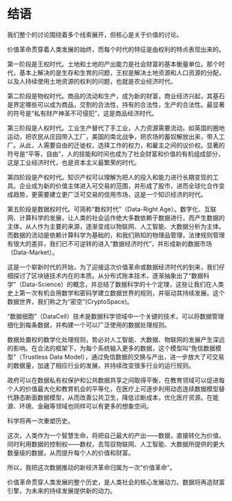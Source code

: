# 结语

我们整个的讨论围绕着多个线索展开，但核心是关于价值的讨论。

价值革命贯穿着人类发展的始终，而每个时代的特征是由权利的特点表现出来的。

第一阶段是王权时代。土地和土地的产出能力是社会财富的基本衡量单位。那个时代，基本上解决的是生存和生育的问题，王权是解决土地资源和人口资源的分配，以及人持续使用土地资源的权利的问题，也就是农业经济时代。

第二阶段是物权时代。商品的流动和生产，成为新的财富，商业经济兴起，其基石是界定哪些可以成为商品，交割的合法性，持有的合法性，生产的合法性。最显著的符号是“私有财产神圣不可侵犯”，这是商品经济时代。

第三阶段是人权时代。工业生产替代了手工业，人力资源需要流动。如英国的圈地运动，把农民从庄园带入工厂，美国的南北战争，把农场的蓄奴解放出来，带入工厂。从此，人需要自由的迁徙权，选择工作的权力，和雇主之间的议价权。显著的符号是“平等，自由”，人的技能和时间也成为了社会财富和价值的有机组成部分，这是工业经济时代，也是资本主义最繁荣的时代。

第四阶段是产权时代。知识产权可以理解为把人的投入和能力进行长期变现的工具。企业成为新的价值主体进入可交易的范围，并形成了股市，进而全球化合作变成趋势，更需要建立更广泛可交易的信用市场，这是一个知识经济的时代。

第五阶段是数据权时代。可简称“数权时代”（Data-Right Age）。数字化、互联网、计算科学的发展，让人类的社会运作绝大多数依赖于数据进行，而产生数据的主体，从人作为主要的来源，逐渐变成以物联网、人工智能、大数据分析为主体。而数据的流动是依赖计算科学为基础的，和我们熟知的物理品管理，法律规则管理有很大的差异，我们已不可逆转的进入“数据经济时代”，并形成新的数据市场（Data-Market）。

这是一个崭新时代的开始，为了迎接这次价值革命或数据经济时代的到来，我们仔细探讨了区块链技术内在的本质。从分布式账本技术，逐渐抽象出了“数据科学”（Data-Science）的概念，并总结了数据科学的十个定理，这些让我们在人类史上第一次有机会用数学和密码学建立数据世界的规则，并驱动其持续发展。这个数据世界，我们称之为“密空”(CryptoSpace)。

“数据细胞”（DataCell）技术是数据科学领域中一个关键的技术，可以将数据管理细化到每条数据，并构建一个可以广泛使用的数据处理规则。

数据处置权的数学化处理规则，势必对人工智能、大数据、物联网的发展产生深远的影响。在合法的框架下，为每个系统输入更多的数据，这个模型叫“免信数据模型”（Trustless Data Model），通过免信数据的交换与产出，进一步放大了可交易的数据量，加速了相应行业的发展，并持续改变很多行业的运行规则。

政府可以在数据私有权保护和公共数据共享之间取得平衡，在教育领域可以促进每个人的价值最大化和教育机会的平等化，在医疗上可逐步利用动态连续数据模型替代静态断面数据模型，从而改善公共卫生，降低诊断成本，优化医疗资源。在能源、环境、金融等领域也同样可以有更多的想象空间。

科学将再一次重塑历史。

这次，人类作为一个智慧生命，将把自己最大的产出——数据，直接转化为价值，同时利用数据的控制权——数权，去驾驭物联网、人工智能、大数据所提供的更大数量级的数据，从而提升每个人的价值和财富。

所以，我把这次数据推动的新经济革命归属为一次“价值革命”。

价值革命贯穿人类发展的整个历史，是人类社会的核心发展动力。数据将再造财富引擎，为未来的持续发展提供新的动力。


